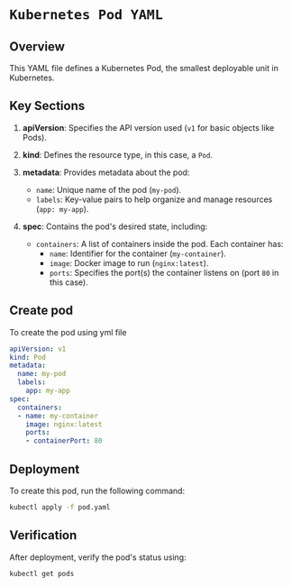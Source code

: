 # `Kubernetes Pod YAML`

## Overview
This YAML file defines a Kubernetes Pod, the smallest deployable unit in Kubernetes.

## Key Sections
1. **apiVersion**: Specifies the API version used (`v1` for basic objects like Pods).
2. **kind**: Defines the resource type, in this case, a `Pod`.
3. **metadata**: Provides metadata about the pod:
   - `name`: Unique name of the pod (`my-pod`).
   - `labels`: Key-value pairs to help organize and manage resources (`app: my-app`).

4. **spec**: Contains the pod's desired state, including:
   - `containers`: A list of containers inside the pod. Each container has:
     - `name`: Identifier for the container (`my-container`).
     - `image`: Docker image to run (`nginx:latest`).
     - `ports`: Specifies the port(s) the container listens on (port `80` in this case).
## Create pod 
To create the pod using yml file 
```yml
apiVersion: v1
kind: Pod
metadata:
  name: my-pod
  labels:
    app: my-app
spec:
  containers:
  - name: my-container
    image: nginx:latest
    ports:
    - containerPort: 80
```

## Deployment
To create this pod, run the following command:
```bash
kubectl apply -f pod.yaml
```
## Verification
After deployment, verify the pod's status using:
```bash
kubectl get pods
```